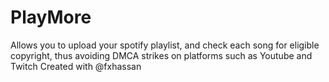 # PlayMore
Allows you to upload your spotify playlist, and check each song for eligible copyright, thus avoiding DMCA strikes on platforms such as Youtube and Twitch
Created with @fxhassan
